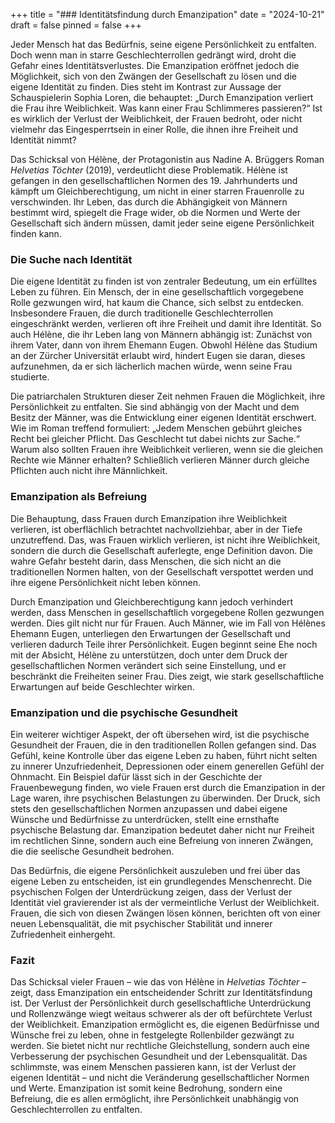 +++
title = "### Identitätsfindung durch Emanzipation"
date = "2024-10-21"
draft = false
pinned = false
+++
<!--StartFragment-->

Jeder Mensch hat das Bedürfnis, seine eigene Persönlichkeit zu entfalten. Doch wenn man in starre Geschlechterrollen gedrängt wird, droht die Gefahr eines Identitätsverlustes. Die Emanzipation eröffnet jedoch die Möglichkeit, sich von den Zwängen der Gesellschaft zu lösen und die eigene Identität zu finden. Dies steht im Kontrast zur Aussage der Schauspielerin Sophia Loren, die behauptet: „Durch Emanzipation verliert die Frau ihre Weiblichkeit. Was kann einer Frau Schlimmeres passieren?“ Ist es wirklich der Verlust der Weiblichkeit, der Frauen bedroht, oder nicht vielmehr das Eingesperrtsein in einer Rolle, die ihnen ihre Freiheit und Identität nimmt?

Das Schicksal von Hélène, der Protagonistin aus Nadine A. Brüggers Roman *Helvetias Töchter* (2019), verdeutlicht diese Problematik. Hélène ist gefangen in den gesellschaftlichen Normen des 19. Jahrhunderts und kämpft um Gleichberechtigung, um nicht in einer starren Frauenrolle zu verschwinden. Ihr Leben, das durch die Abhängigkeit von Männern bestimmt wird, spiegelt die Frage wider, ob die Normen und Werte der Gesellschaft sich ändern müssen, damit jeder seine eigene Persönlichkeit finden kann.

### Die Suche nach Identität

Die eigene Identität zu finden ist von zentraler Bedeutung, um ein erfülltes Leben zu führen. Ein Mensch, der in eine gesellschaftlich vorgegebene Rolle gezwungen wird, hat kaum die Chance, sich selbst zu entdecken. Insbesondere Frauen, die durch traditionelle Geschlechterrollen eingeschränkt werden, verlieren oft ihre Freiheit und damit ihre Identität. So auch Hélène, die ihr Leben lang von Männern abhängig ist: Zunächst von ihrem Vater, dann von ihrem Ehemann Eugen. Obwohl Hélène das Studium an der Zürcher Universität erlaubt wird, hindert Eugen sie daran, dieses aufzunehmen, da er sich lächerlich machen würde, wenn seine Frau studierte.

Die patriarchalen Strukturen dieser Zeit nehmen Frauen die Möglichkeit, ihre Persönlichkeit zu entfalten. Sie sind abhängig von der Macht und dem Besitz der Männer, was die Entwicklung einer eigenen Identität erschwert. Wie im Roman treffend formuliert: „Jedem Menschen gebührt gleiches Recht bei gleicher Pflicht. Das Geschlecht tut dabei nichts zur Sache.“ Warum also sollten Frauen ihre Weiblichkeit verlieren, wenn sie die gleichen Rechte wie Männer erhalten? Schließlich verlieren Männer durch gleiche Pflichten auch nicht ihre Männlichkeit.

### Emanzipation als Befreiung

Die Behauptung, dass Frauen durch Emanzipation ihre Weiblichkeit verlieren, ist oberflächlich betrachtet nachvollziehbar, aber in der Tiefe unzutreffend. Das, was Frauen wirklich verlieren, ist nicht ihre Weiblichkeit, sondern die durch die Gesellschaft auferlegte, enge Definition davon. Die wahre Gefahr besteht darin, dass Menschen, die sich nicht an die traditionellen Normen halten, von der Gesellschaft verspottet werden und ihre eigene Persönlichkeit nicht leben können.

Durch Emanzipation und Gleichberechtigung kann jedoch verhindert werden, dass Menschen in gesellschaftlich vorgegebene Rollen gezwungen werden. Dies gilt nicht nur für Frauen. Auch Männer, wie im Fall von Hélènes Ehemann Eugen, unterliegen den Erwartungen der Gesellschaft und verlieren dadurch Teile ihrer Persönlichkeit. Eugen beginnt seine Ehe noch mit der Absicht, Hélène zu unterstützen, doch unter dem Druck der gesellschaftlichen Normen verändert sich seine Einstellung, und er beschränkt die Freiheiten seiner Frau. Dies zeigt, wie stark gesellschaftliche Erwartungen auf beide Geschlechter wirken.

### Emanzipation und die psychische Gesundheit

Ein weiterer wichtiger Aspekt, der oft übersehen wird, ist die psychische Gesundheit der Frauen, die in den traditionellen Rollen gefangen sind. Das Gefühl, keine Kontrolle über das eigene Leben zu haben, führt nicht selten zu innerer Unzufriedenheit, Depressionen oder einem generellen Gefühl der Ohnmacht. Ein Beispiel dafür lässt sich in der Geschichte der Frauenbewegung finden, wo viele Frauen erst durch die Emanzipation in der Lage waren, ihre psychischen Belastungen zu überwinden. Der Druck, sich stets den gesellschaftlichen Normen anzupassen und dabei eigene Wünsche und Bedürfnisse zu unterdrücken, stellt eine ernsthafte psychische Belastung dar. Emanzipation bedeutet daher nicht nur Freiheit im rechtlichen Sinne, sondern auch eine Befreiung von inneren Zwängen, die die seelische Gesundheit bedrohen.

Das Bedürfnis, die eigene Persönlichkeit auszuleben und frei über das eigene Leben zu entscheiden, ist ein grundlegendes Menschenrecht. Die psychischen Folgen der Unterdrückung zeigen, dass der Verlust der Identität viel gravierender ist als der vermeintliche Verlust der Weiblichkeit. Frauen, die sich von diesen Zwängen lösen können, berichten oft von einer neuen Lebensqualität, die mit psychischer Stabilität und innerer Zufriedenheit einhergeht.

### Fazit

Das Schicksal vieler Frauen – wie das von Hélène in *Helvetias Töchter* – zeigt, dass Emanzipation ein entscheidender Schritt zur Identitätsfindung ist. Der Verlust der Persönlichkeit durch gesellschaftliche Unterdrückung und Rollenzwänge wiegt weitaus schwerer als der oft befürchtete Verlust der Weiblichkeit. Emanzipation ermöglicht es, die eigenen Bedürfnisse und Wünsche frei zu leben, ohne in festgelegte Rollenbilder gezwängt zu werden. Sie bietet nicht nur rechtliche Gleichstellung, sondern auch eine Verbesserung der psychischen Gesundheit und der Lebensqualität. Das schlimmste, was einem Menschen passieren kann, ist der Verlust der eigenen Identität – und nicht die Veränderung gesellschaftlicher Normen und Werte. Emanzipation ist somit keine Bedrohung, sondern eine Befreiung, die es allen ermöglicht, ihre Persönlichkeit unabhängig von Geschlechterrollen zu entfalten.

<!--EndFragment-->